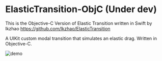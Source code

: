# ElasticTransition-ObjC (Under dev)
This is the Objective-C Version of Elastic Transition written in Swift by lkzhao https://github.com/lkzhao/ElasticTransition

A UIKit custom modal transition that simulates an elastic drag. Written in Objective-C.

![demo](https://github.com/taglia3/ElasticTransition/blob/master/imgs/demo.gif?raw=true)
